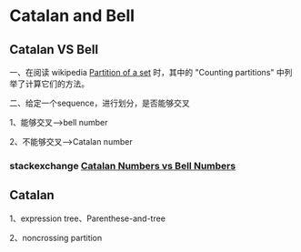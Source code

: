 # Catalan and Bell



## Catalan VS Bell

一、在阅读 wikipedia [Partition of a set](https://en.wikipedia.org/wiki/Partition_of_a_set) 时，其中的 "Counting partitions" 中列举了计算它们的方法。

二、给定一个sequence，进行划分，是否能够交叉

1、能够交叉-->bell number

2、不能够交叉-->Catalan number

### stackexchange [Catalan Numbers vs Bell Numbers](https://math.stackexchange.com/questions/1572788/catalan-numbers-vs-bell-numbers)





## Catalan 

1、expression tree、Parenthese-and-tree

2、noncrossing partition